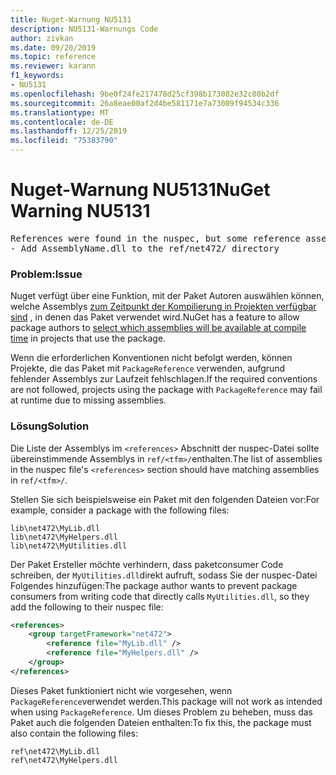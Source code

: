 ```yaml
---
title: Nuget-Warnung NU5131
description: NU5131-Warnungs Code
author: zivkan
ms.date: 09/20/2019
ms.topic: reference
ms.reviewer: karann
f1_keywords:
- NU5131
ms.openlocfilehash: 9be0f24fe217478d25cf398b173082e32c80b2df
ms.sourcegitcommit: 26a8eae00af2d4be581171e7a73009f94534c336
ms.translationtype: MT
ms.contentlocale: de-DE
ms.lasthandoff: 12/25/2019
ms.locfileid: "75383790"
---
```

# <a name="nuget-warning-nu5131"></a><span data-ttu-id="a090d-103">Nuget-Warnung NU5131</span><span class="sxs-lookup"><span data-stu-id="a090d-103">NuGet Warning NU5131</span></span>

<pre>References were found in the nuspec, but some reference assemblies were not found in both the nuspec and ref folder. Add the following reference assemblies:
- Add AssemblyName.dll to the ref/net472/ directory</pre>

### <a name="issue"></a><span data-ttu-id="a090d-104">Problem:</span><span class="sxs-lookup"><span data-stu-id="a090d-104">Issue</span></span>

<span data-ttu-id="a090d-105">Nuget verfügt über eine Funktion, mit der Paket Autoren auswählen können, welche Assemblys [zum Zeitpunkt der Kompilierung in Projekten verfügbar sind](../../create-packages/Select-assemblies-referenced-by-projects.md) , in denen das Paket verwendet wird.</span><span class="sxs-lookup"><span data-stu-id="a090d-105">NuGet has a feature to allow package authors to [select which assemblies will be available at compile time](../../create-packages/Select-assemblies-referenced-by-projects.md) in projects that use the package.</span></span>

<span data-ttu-id="a090d-106">Wenn die erforderlichen Konventionen nicht befolgt werden, können Projekte, die das Paket mit `PackageReference` verwenden, aufgrund fehlender Assemblys zur Laufzeit fehlschlagen.</span><span class="sxs-lookup"><span data-stu-id="a090d-106">If the required conventions are not followed, projects using the package with `PackageReference` may fail at runtime due to missing assemblies.</span></span>

### <a name="solution"></a><span data-ttu-id="a090d-107">Lösung</span><span class="sxs-lookup"><span data-stu-id="a090d-107">Solution</span></span>

<span data-ttu-id="a090d-108">Die Liste der Assemblys im `<references>` Abschnitt der nuspec-Datei sollte übereinstimmende Assemblys in `ref/<tfm>/`enthalten.</span><span class="sxs-lookup"><span data-stu-id="a090d-108">The list of assemblies in the nuspec file's `<references>` section should have matching assemblies in `ref/<tfm>/`.</span></span>

<span data-ttu-id="a090d-109">Stellen Sie sich beispielsweise ein Paket mit den folgenden Dateien vor:</span><span class="sxs-lookup"><span data-stu-id="a090d-109">For example, consider a package with the following files:</span></span>

```text
lib\net472\MyLib.dll
lib\net472\MyHelpers.dll
lib\net472\MyUtilities.dll
```

<span data-ttu-id="a090d-110">Der Paket Ersteller möchte verhindern, dass paketconsumer Code schreiben, der `MyUtilities.dll`direkt aufruft, sodass Sie der nuspec-Datei Folgendes hinzufügen:</span><span class="sxs-lookup"><span data-stu-id="a090d-110">The package author wants to prevent package consumers from writing code that directly calls `MyUtilities.dll`, so they add the following to their nuspec file:</span></span>

```xml
<references>
    <group targetFramework="net472">
        <reference file="MyLib.dll" />
        <reference file="MyHelpers.dll" />
    </group>
</references>
```

<span data-ttu-id="a090d-111">Dieses Paket funktioniert nicht wie vorgesehen, wenn `PackageReference`verwendet werden.</span><span class="sxs-lookup"><span data-stu-id="a090d-111">This package will not work as intended when using `PackageReference`.</span></span> <span data-ttu-id="a090d-112">Um dieses Problem zu beheben, muss das Paket auch die folgenden Dateien enthalten:</span><span class="sxs-lookup"><span data-stu-id="a090d-112">To fix this, the package must also contain the following files:</span></span>

```text
ref\net472\MyLib.dll
ref\net472\MyHelpers.dll
```

